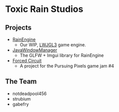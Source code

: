 # Toxic Rain Studios 

## Projects 
* [RainEngine](https://github.com/ToxicRainStudios/RainEngine)
  * Our WIP, [LWJGL3](https://github.com/LWJGL/lwjgl3) game engine. 
* [JavaWindowManager](https://github.com/strubium/JavaWindowManager)
  * The GLFW + Imgui library for RainEngine   
* [Forced Circuit](https://github.com/ToxicRainStudios/PP-Game-Jam)
  * A project for the Pursuing Pixels game jam #4
 
## The Team
* notdeadpool456
* strubium
* gabefry

